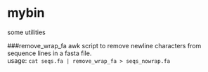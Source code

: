 # mybin
some utilities

###remove_wrap_fa
awk script to remove newline characters from sequence lines in a fasta file.  
usage: `cat seqs.fa | remove_wrap_fa > seqs_nowrap.fa`
